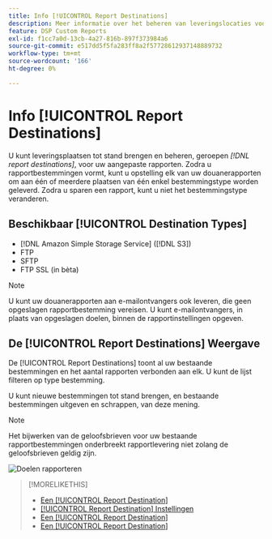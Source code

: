 ```yaml
---
title: Info [!UICONTROL Report Destinations]
description: Meer informatie over het beheren van leveringslocaties voor uw aangepaste rapporten.
feature: DSP Custom Reports
exl-id: f1cc7a0d-13cb-4a27-816b-897f373984a6
source-git-commit: e517dd5f5fa283ff8a2f57728612937148889732
workflow-type: tm+mt
source-wordcount: '166'
ht-degree: 0%

---
```


# Info [!UICONTROL Report Destinations]

U kunt leveringsplaatsen tot stand brengen en beheren, geroepen *[!DNL report destinations]*, voor uw aangepaste rapporten. Zodra u rapportbestemmingen vormt, kunt u opstelling elk van uw douanerapporten om aan één of meerdere plaatsen van één enkel bestemmingstype worden geleverd. Zodra u sparen een rapport, kunt u niet het bestemmingstype veranderen.

## Beschikbaar [!UICONTROL Destination Types]

* [!DNL Amazon Simple Storage Service] ([!DNL S3])
* FTP
* SFTP
* FTP SSL (in bèta)

>[!NOTE]
>
> U kunt uw douanerapporten aan e-mailontvangers ook leveren, die geen opgeslagen rapportbestemming vereisen. U kunt e-mailontvangers, in plaats van opgeslagen doelen, binnen de rapportinstellingen opgeven.

## De [!UICONTROL Report Destinations] Weergave

De [!UICONTROL Report Destinations] toont al uw bestaande bestemmingen en het aantal rapporten verbonden aan elk. U kunt de lijst filteren op type bestemming.

U kunt nieuwe bestemmingen tot stand brengen, en bestaande bestemmingen uitgeven en schrappen, van deze mening.

>[!NOTE]
>
>Het bijwerken van de geloofsbrieven voor uw bestaande rapportbestemmingen onderbreekt rapportlevering niet zolang de geloofsbrieven geldig zijn.

![Doelen rapporteren](/help/dsp/assets/report-destinations.png)

>[!MORELIKETHIS]
>
>* [Een [!UICONTROL Report Destination]](/help/dsp/reports/report-destinations/report-destination-create.md)
>* [[!UICONTROL Report Destination] Instellingen](/help/dsp/reports/report-destinations/report-destination-settings.md)
>* [Een [!UICONTROL Report Destination]](/help/dsp/reports/report-destinations/report-destination-edit.md)
>* [Een [!UICONTROL Report Destination]](/help/dsp/reports/report-destinations/report-destination-delete.md)

